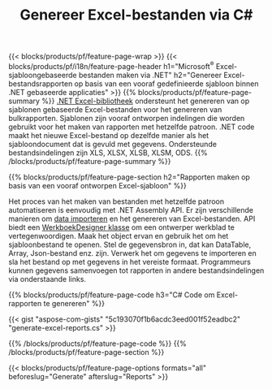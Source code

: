 ﻿---
title: Genereer Excel-bestanden via C#
url: /nl/net/assembly/
description: Genereer Microsoft Excel-spreadsheets op basis van een sjabloonblad met C# code
---
{{< blocks/products/pf/feature-page-wrap >}}
{{< blocks/products/pf/i18n/feature-page-header h1="Microsoft<sup>&reg;</sup> Excel-sjabloongebaseerde bestanden maken via .NET" h2="Genereer Excel-bestandsrapporten op basis van een vooraf gedefinieerde sjabloon binnen .NET gebaseerde applicaties" >}}
{{% blocks/products/pf/feature-page-summary %}}
[.NET Excel-bibliotheek](/cells/net/) ondersteunt het genereren van op sjablonen gebaseerde Excel-bestanden voor het genereren van bulkrapporten. Sjablonen zijn vooraf ontworpen indelingen die worden gebruikt voor het maken van rapporten met hetzelfde patroon. .NET code maakt het nieuwe Excel-bestand op dezelfde manier als het sjabloondocument dat is gevuld met gegevens. Ondersteunde bestandsindelingen zijn XLS, XLSX, XLSB, XLSM, ODS.
{{% /blocks/products/pf/feature-page-summary %}}

{{% blocks/products/pf/feature-page-section h2="Rapporten maken op basis van een vooraf ontworpen Excel-sjabloon" %}}

Het proces van het maken van bestanden met hetzelfde patroon automatiseren is eenvoudig met .NET Assembly API. Er zijn verschillende manieren om [data importeren](https://docs.aspose.com/cells/net/import-data-into-worksheet/#importing-data-from-json) en het genereren van Excel-bestanden. API biedt een [WerkboekDesigner klasse](https://apireference.aspose.com/cells/net/aspose.cells/workbookdesigner) om een ontwerper werkblad te vertegenwoordigen. Maak het object ervan en gebruik het om het sjabloonbestand te openen. Stel de gegevensbron in, dat kan DataTable, Array, Json-bestand enz. zijn. Verwerk het om gegevens te importeren en sla het bestand op met gegevens in het vereiste formaat. Programmeurs kunnen gegevens samenvoegen tot rapporten in andere bestandsindelingen via onderstaande links.



{{% blocks/products/pf/feature-page-code h3="C# Code om Excel-rapporten te genereren" %}}

{{< gist "aspose-com-gists" "5c193070f1b6acdc3eed001f52eadbc2" "generate-excel-reports.cs" >}}

{{% /blocks/products/pf/feature-page-code %}}
{{% /blocks/products/pf/feature-page-section %}}

{{< blocks/products/pf/feature-page-options formats="all" beforeslug="Generate" afterslug="Reports" >}}